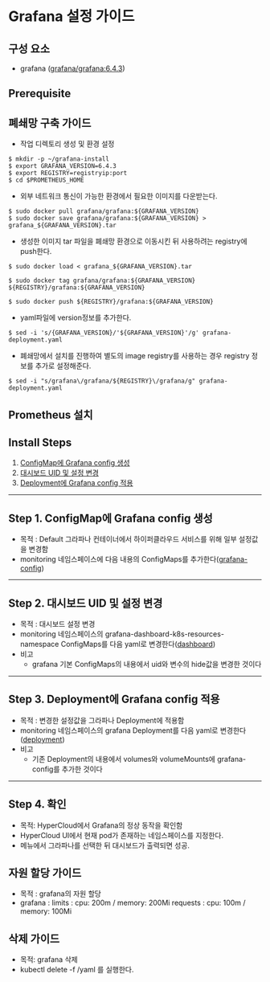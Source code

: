 
# Grafana 설정 가이드

## 구성 요소
* grafana ([grafana/grafana:6.4.3](https://grafana.com/grafana/download))

## Prerequisite


## 폐쇄망 구축 가이드

* 작업 디렉토리 생성 및 환경 설정
```
$ mkdir -p ~/grafana-install
$ export GRAFANA_VERSION=6.4.3
$ export REGISTRY=registryip:port
$ cd $PROMETHEUS_HOME
```
* 외부 네트워크 통신이 가능한 환경에서 필요한 이미지를 다운받는다.
```
$ sudo docker pull grafana/grafana:${GRAFANA_VERSION}
$ sudo docker save grafana/grafana:${GRAFANA_VERSION} > grafana_${GRAFANA_VERSION}.tar
```
* 생성한 이미지 tar 파일을 폐쇄망 환경으로 이동시킨 뒤 사용하려는 registry에 push한다.
```
$ sudo docker load < grafana_${GRAFANA_VERSION}.tar

$ sudo docker tag grafana/grafana:${GRAFANA_VERSION} ${REGISTRY}/grafana:${GRAFANA_VERSION}

$ sudo docker push ${REGISTRY}/grafana:${GRAFANA_VERSION}

```
* yaml파일에 version정보를 추가한다.
```
$ sed -i 's/{GRAFANA_VERSION}/'${GRAFANA_VERSION}'/g' grafana-deployment.yaml
```

* 폐쇄망에서 설치를 진행하여 별도의 image registry를 사용하는 경우 registry 정보를 추가로 설정해준다.
```
$ sed -i "s/grafana\/grafana/${REGISTRY}\/grafana/g" grafana-deployment.yaml		 
```

## Prometheus 설치


## Install Steps
1. [ConfigMap에 Grafana config 생성](https://github.com/tmax-cloud/install-grafana/blob/main/README.md#step-1-configmap%EC%97%90-grafana-config-%EC%83%9D%EC%84%B1)
2. [대시보드 UID 및 설정 변경](https://github.com/tmax-cloud/install-grafana/blob/main/README.md#step-2-%EB%8C%80%EC%8B%9C%EB%B3%B4%EB%93%9C-uid-%EB%B0%8F-%EC%84%A4%EC%A0%95-%EB%B3%80%EA%B2%BD)
3. [Deployment에 Grafana config 적용](https://github.com/tmax-cloud/install-grafana/blob/main/README.md#step-3-deployment%EC%97%90-grafana-config-%EC%A0%81%EC%9A%A9)	


***

## Step 1. ConfigMap에 Grafana config 생성
* 목적 : Default 그라파나 컨테이너에서 하이퍼클라우드 서비스를 위해 일부 설정값을 변경함
* monitoring 네임스페이스에 다음 내용의 ConfigMaps를 추가한다([grafana-config](https://github.com/tmax-cloud/install-grafana/tree/main/yaml/grafana-config.yaml))

***



## Step 2. 대시보드 UID 및 설정 변경
* 목적 : 대시보드 설정 변경
* monitoring 네임스페이스의 grafana-dashboard-k8s-resources-namespace ConfigMaps를 다음 yaml로 변경한다([dashboard](https://github.com/tmax-cloud/install-grafana/tree/main/yaml/grafana-dashboard-k8s-resources-namespace.yaml))
* 비고
	* grafana 기본 ConfigMaps의 내용에서 uid와 변수의 hide값을 변경한 것이다


***

## Step 3. Deployment에 Grafana config 적용
* 목적 : 변경한 설정값을 그라파나 Deployment에 적용함
* monitoring 네임스페이스의 grafana Deployment를 다음 yaml로 변경한다([deployment](https://github.com/tmax-cloud/install-grafana/tree/main/yaml/grafana.yaml))
* 비고
	* 기존 Deployment의 내용에서 volumes와 volumeMounts에 grafana-config를 추가한 것이다

***

## Step 4. 확인
* 목적: HyperCloud에서 Grafana의 정상 동작을 확인함
* HyperCloud UI에서 현재 pod가 존재하는 네임스페이스를 지정한다.
* 메뉴에서 그라파나를 선택한 뒤 대시보드가 출력되면 성공.


## 자원 할당 가이드
* 목적 : grafana의 자원 할당
* grafana :
	limits : cpu: 200m / memory: 200Mi
	requests : cpu: 100m / memory: 100Mi

## 삭제 가이드
* 목적: grafana 삭제
* kubectl delete -f /yaml 를 실행한다.
